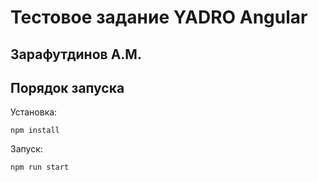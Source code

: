 # Тестовое задание YADRO Angular

## Зарафутдинов А.М.

## Порядок запуска

Установка:
```
npm install
```
Запуск:
```
npm run start
```